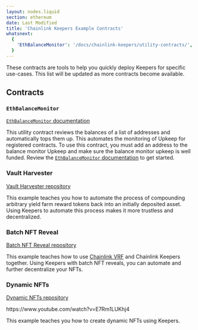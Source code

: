 ```yaml
---
layout: nodes.liquid
section: ethereum
date: Last Modified
title: 'Chainlink Keepers Example Contracts'
whatsnext:
  {
    'EthBalanceMonitor': '/docs/chainlink-keepers/utility-contracts/',
  }
---
```


These contracts are tools to help you quickly deploy Keepers for specific use-cases. This list will be updated as more contracts become available.

## Contracts

### `EthBalanceMonitor`

[`EthBalanceMonitor` documentation](/docs/chainlink-keepers/utility-contracts)

This utility contract reviews the balances of a list of addresses and automatically tops them up. This automates the monitoring of Upkeep for registered contracts. To use this contract, you must add an address to the balance monitor Upkeep and make sure the balance monitor upkeep is well funded. Review the [`EthBalanceMonitor` documentation](../utility-contracts) to get started.

### Vault Harvester

[Vault Harvester repository](https://github.com/hackbg/chainlink-keepers-templates/tree/main/vault-harvester#chainlink-keepers-template-vault-harvester)

This example teaches you how to automate the process of compounding arbitrary yield farm reward tokens back into an initially deposited asset. Using Keepers to automate this process makes it more trustless and decentralized.

### Batch NFT Reveal

[Batch NFT Reveal repository](https://github.com/hackbg/chainlink-keepers-templates/tree/main/batch-nft-reveal#chainlink-keepers-template-batch-nft-reveal)

This example teaches how to use [Chainlink VRF](/docs/chainlink-vrf/) and Chainlink Keepers together. Using Keepers with batch NFT reveals, you can automate and further decentralize your NFTs.

### Dynamic NFTs

[Dynamic NFTs repository](https://github.com/smartcontractkit/smart-contract-examples/tree/main/dynamic-nft#dynamic-nfts)

<p>
https://www.youtube.com/watch?v=E7Rm1LUKhj4
<p>

This example teaches you how to create dynamic NFTs using Keepers.
